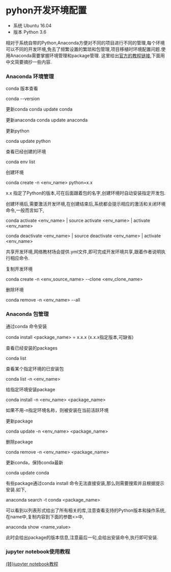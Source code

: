# pyhon开发环境配置

* 系统 Ubuntu 16.04
* 版本 Python 3.6

相对于系统自带的Python,Anaconda方便对不同的项目进行不同的管理,每个环境可以不同的开发环境,免去了频繁设置的繁琐和包管理,项目移植时环境配置问题.使用Anaconda需要掌握环境管理和package管理.
这里给出[官方的教程链接](https://docs.conda.io/projects/conda/en/latest/user-guide/tasks/manage-environments.html#specifying-a-location-for-an-environment),下面用中文简要摘抄一些内容.

### Anaconda 环境管理

conda 版本查看

conda --version 

更新conda
conda update conda

更新anaconda
conda update anaconda

更新python

conda update python

查看已经创建的环境

conda env list

创建环境

conda create -n <env_name> python=x.x

x.x 指定了Python的版本,可在后面跟着包的名字,创建环境时自动安装指定开发包.

创建环境后,需要激活开发环境,在创建结束后,系统都会提示相应的激活和关闭环境命令,一般而言如下,

conda activate <env_name> | source activate <env_name> | activate <env_name>

conda deactivate <env_name> | source deactivate <env_name> | activate <env_name>

共享开发环境,网络教材场会提供.yml文件,即可完成开发环境共享,跟着作者说明执行相应命令.

复制开发环境

conda create -n <env_source_name> --clone <env_clone_name>

删除环境

conda remove -n <env_name> --all

### Anaconda 包管理

通过conda 命令安装

conda install <package_name> = x.x.x 
(x.x.x指定版本,可缺省)

查看已经安装的packages

conda list

查看某个指定环境的已安装包

conda list -n <env_name>

给指定环境安装package

conda install -n <env_name> <package_name>

如果不用-n指定环境名称，则被安装在当前活跃环境

更新package

conda update -n <env_name> <package_name>

删除package

conda remove -n <env_name> <package_name>

更新conda，保持conda最新

conda update conda

有些package通过conda install 命令无法直接安装,那么则需要搜索并且根据提示安装.如下,

anaconda search -t conda <package_name>

可以看到以列表形式给出了所有相关的库,注意查看支持的Python版本和操作系统,在name中,复制内容到下面的参数<>中,

anaconda show <name_value>

此时会给出package的版本信息,注意最后一句,会给出安装命令,执行即可安装.


### jupyter notebook使用教程

[(转)jupyter notebook教程](https://jackpopc.github.io/2019/09/14/jupyter/)
